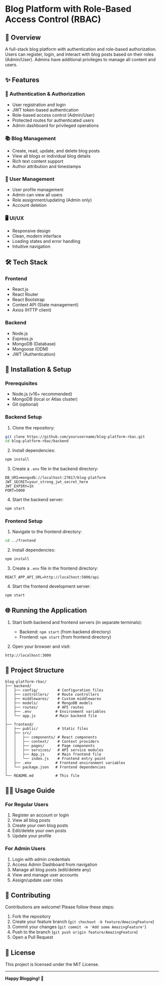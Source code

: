 # Blog Platform with Role-Based Access Control (RBAC)

## 📝 Overview

A full-stack blog platform with authentication and role-based authorization. Users can register, login, and interact with blog posts based on their roles (Admin/User). Admins have additional privileges to manage all content and users.

## ✨ Features

### 🔐 Authentication & Authorization
- User registration and login
- JWT token-based authentication
- Role-based access control (Admin/User)
- Protected routes for authenticated users
- Admin dashboard for privileged operations

### 📚 Blog Management
- Create, read, update, and delete blog posts
- View all blogs or individual blog details
- Rich text content support
- Author attribution and timestamps

### 👥 User Management
- User profile management
- Admin can view all users
- Role assignment/updating (Admin only)
- Account deletion

### 🖥️ UI/UX
- Responsive design
- Clean, modern interface
- Loading states and error handling
- Intuitive navigation

## 🛠️ Tech Stack

### Frontend
- React.js
- React Router
- React Bootstrap
- Context API (State management)
- Axios (HTTP client)

### Backend
- Node.js
- Express.js
- MongoDB (Database)
- Mongoose (ODM)
- JWT (Authentication)

## 🚀 Installation & Setup

### Prerequisites
- Node.js (v16+ recommended)
- MongoDB (local or Atlas cluster)
- Git (optional)

### Backend Setup

1. Clone the repository:
```bash
git clone https://github.com/yourusername/blog-platform-rbac.git
cd blog-platform-rbac/backend
```

2. Install dependencies:
```bash
npm install
```

3. Create a `.env` file in the backend directory:
```env
DB_URI=mongodb://localhost:27017/blog-platform
JWT_SECRET=your_strong_jwt_secret_here
JWT_EXPIRY=1h
PORT=5000
```

4. Start the backend server:
```bash
npm start
```

### Frontend Setup

1. Navigate to the frontend directory:
```bash
cd ../frontend
```

2. Install dependencies:
```bash
npm install
```

3. Create a `.env` file in the frontend directory:
```env
REACT_APP_API_URL=http://localhost:5000/api
```

4. Start the frontend development server:
```bash
npm start
```

## 🌐 Running the Application

1. Start both backend and frontend servers (in separate terminals):
   - Backend: `npm start` (from backend directory)
   - Frontend: `npm start` (from frontend directory)

2. Open your browser and visit:
```
http://localhost:3000
```

## 📂 Project Structure

```
blog-platform-rbac/
├── backend/
│   ├── config/         # Configuration files
│   ├── controllers/    # Route controllers
│   ├── middlewares/    # Custom middlewares
│   ├── models/         # MongoDB models
│   ├── routes/         # API routes
│   ├── .env           # Environment variables
│   └── app.js         # Main backend file
│
├── frontend/
│   ├── public/         # Static files
│   ├── src/
│   │   ├── components/ # React components
│   │   ├── context/    # Context providers
│   │   ├── pages/      # Page components
│   │   ├── services/   # API service modules
│   │   ├── App.js      # Main frontend file
│   │   └── index.js    # Frontend entry point
│   ├── .env           # Frontend environment variables
│   └── package.json   # Frontend dependencies
│
└── README.md          # This file
```

## 👨‍💻 Usage Guide

### For Regular Users
1. Register an account or login
2. View all blog posts
3. Create your own blog posts
4. Edit/delete your own posts
5. Update your profile

### For Admin Users
1. Login with admin credentials
2. Access Admin Dashboard from navigation
3. Manage all blog posts (edit/delete any)
4. View and manage user accounts
5. Assign/update user roles

## 🤝 Contributing

Contributions are welcome! Please follow these steps:
1. Fork the repository
2. Create your feature branch (`git checkout -b feature/AmazingFeature`)
3. Commit your changes (`git commit -m 'Add some AmazingFeature'`)
4. Push to the branch (`git push origin feature/AmazingFeature`)
5. Open a Pull Request

## 📄 License

This project is licensed under the MIT License.

---

**Happy Blogging!** 🎉